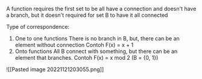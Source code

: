 A function requires the first set to be all have a connection and doesn't have a branch, but it doesn't required for set B to have it all connected

Type of correspondence:
1. One to one functions
   There is no branch in B, but, there can be an element without connection
   Contoh F(x) = x + 1
2. Onto functions
   All B connect with something, but there can be an element that branches.
   Contoh F(x) =  x mod 2 (B = {0, 1})

![[Pasted image 20221121203055.png]]
